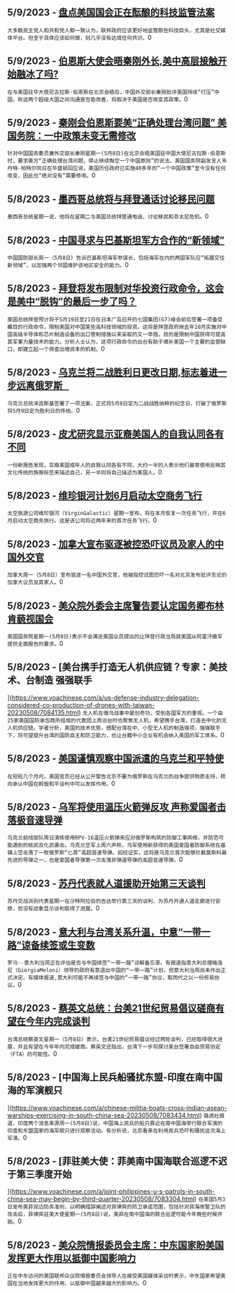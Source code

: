 
  ## 5/9/2023 - [盘点美国国会正在酝酿的科技监管法案](https://www.voachinese.com/a/congress-eyes-new-rules-for-tech-what-s-under-consideration-20230508/7084639.html)
 ```大多数民主党人和共和党人都一致认为，联邦政府应该更好地监管那些科技巨头，尤其是社交媒体平台。但至于具体应该如何做，则几乎没有达成任何共识。```0
  ## 5/9/2023 - [伯恩斯大使会晤秦刚外长,美中高层接触开始融冰了吗?](https://www.voachinese.com/a/after-high-level-meeting-china-urges-us-to-correct-itself-20230508/7084630.html)
 ```在与美国驻华大使尼古拉斯·伯恩斯在北京会晤后，中国外交部长秦刚批评美国持续“打压”中国，称这两个超级大国之间沟通是否能改善，将取决于美国是否改变其政策。```0
  ## 5/9/2023 - [秦刚会伯恩斯要美“正确处理台湾问题” 美国务院：一中政策未变无需修改](https://www.voachinese.com/a/us-said-no-need-to-correct-one-china-policy-in-response-to-beijings-demand-to-correctly-handle-taiwan-issue-20230508/7084262.html)
 ```针对中国国务委员兼外交部长秦刚星期一(5月8日)在北京会晤美国驻中国大使尼古拉斯·伯恩斯时，要求美方“正确处理台湾问题，停止继续掏空一个中国原则”的说法，美国国务院副发言人韦丹特·帕特尔同日在华盛顿回应说，美国历任政府已实施40多年的“一个中国政策”至今没有任何改变，因此也“绝对没有”需要修改。```0
  ## 5/8/2023 - [墨西哥总统将与拜登通话讨论移民问题](https://www.voachinese.com/a/mexico-president-talk-vs-biden-20230508/7084243.html)
 ```墨西哥总统星期一说，他将在星期二与美国总统拜登通电话，讨论移民和芬太尼危机。```0
  ## 5/8/2023 - [中国寻求与巴基斯坦军方合作的“新领域”](https://www.voachinese.com/a/china-seeks-new-fields-of-cooperation-with-pakistan-military-20230508/7084230.html)
 ```中国国防部长周一（5月8日）告诉巴基斯坦海军参谋长，包括海军在内的两国军队应“拓展交往新领域”，以加强两个邻国维护该地区安全的能力。```0
  ## 5/8/2023 - [拜登将发布限制对华投资行政命令，这会是美中“脱钩”的最后一步了吗？](https://www.voachinese.com/a/biden-china-executive-order-attempts-to-close-a-loophole-20230508/7084187.html)
 ```美国总统拜登预计将于5月19日至21日在日本广岛召开的七国集团(G7)峰会前后签署一项备受瞩目的行政命令，限制美国对中国某些高科技领域的投资。这将是拜登政府继去年10月实施对中国高级半导体和芯片制造设备的出口管制措施以来采取的又一举措，目的是限制中国获得可提高其军事力量技术的能力。分析人士认为，这项行政命令的出台有助于填补美国一个主要的监管缺口，即建立起一个筛查出境资本的机制。```0
  ## 5/8/2023 - [乌克兰将二战胜利日更改日期,标志着进一步远离俄罗斯    ](https://www.voachinese.com/a/ukraine-s-new-date-of-v-day-anniversary-marks-a-shift-away-from-russia-20230508/7084196.html)
 ```乌克兰总统泽连斯基签署了一项法案，正式将5月8日定为二战战胜纳粹的纪念日，打破了俄罗斯将5月9日定为胜利日的传统。```0
  ## 5/8/2023 - [皮尤研究显示亚裔美国人的自我认同各有不同](https://www.voachinese.com/a/pew-study-finds-asian-americans-identify-themselves-in-diverse-ways-20230508/7084081.html)
 ```一份新报告发现，亚裔美国成年人的自我认同各有不同，大约一半的人表示他们最常使用反映其文化传统的族裔标签来描述自己，另一半则将自己描述为美国人。```0
  ## 5/8/2023 - [维珍银河计划6月启动太空商务飞行](https://www.voachinese.com/a/virgin-galactic-launches-space-commercial-fights-20230508/7084147.html)
 ```太空旅游公司维珍银河（VirginGalactic）星期一宣布，将在本月恢复一次任务飞行，并在6月启动太空商务旅行。这是该公司将近两年来的首次任务飞行。```0
  ## 5/8/2023 - [加拿大宣布驱逐被控恐吓议员及家人的中国外交官](https://www.voachinese.com/a/canada-expels-chinese-diplomat-over-alleged-intimidation-plan-20230508/7084110.html)
 ```加拿大周一（5月8日）宣布驱逐一名中国外交官，他被指控试图恐吓一名对北京发布批评言论的加拿大议员及其家人。```0
  ## 5/8/2023 - [美众院外委会主席警告要认定国务卿布林肯藐视国会](https://www.voachinese.com/a/house-foreign-affairs-chairman-threatens-to-hold-blinken-in-contempt-/7084058.html)
 ```美国国务院星期一(5月8日)表示不会满足美国议员提出的让拜登行政当局就美国从阿富汗撤军提供全面报告的要求。```0
  ## 5/8/2023 - [美台携手打造无人机供应链？专家：美技术、台制造 强强联手

](https://www.voachinese.com/a/us-defense-industry-delegation-considered-co-production-of-drones-with-taiwan-20230508/7084135.html)
 ```无人机在俄乌战事中屡创奇功，受到各国军方的重视。一个由25家美国国防承包商所组成的代表团上周访台时也聚焦无人机，希望携手台湾，打造去中化的无人机供应链。学者分析，美国的技术优势，搭配台湾在中、小型无人机的制造强项，强强联手下，将可望提升台湾的国防自主和防卫能力，也让台籍中小企业有机会纳入美国的军工体系。```0
  ## 5/8/2023 - [美国谨慎观察中国派遣的乌克兰和平特使](https://www.voachinese.com/a/us-watches-with-caution-as-china-sends-peace-envoy-to-ukraine-20230508/7084031.html)
 ```在短短几个月内，美国官员已经从公开警告北京不要为俄罗斯在乌克兰的战争提供物质支持，转向承认中国在斡旋和平谈判中可以发挥作用。```0
  ## 5/8/2023 - [乌军将使用温压火箭弹反攻   声称爱国者击落极音速导弹](https://www.voachinese.com/a/ukrainian-army-conducted-combat-and-radiation-drills-near-eastern-front-line-20230509/7084002.html)
 ```乌克兰前线部队周日演练使用RPV-16温压火箭弹来应对俄罗斯构筑的防御工事网络，并防范可能遇到的核武及化武袭击。乌克兰空军上周六声称，乌军使用新获得的美国爱国者防御系统在基辅上空击落了一枚俄罗斯“匕首”高超音速导弹。如经证实，这将是乌克兰首次能够拦截莫斯科最先进的导弹之一，也是爱国者导弹第一次击落非弹道导弹的高超音速导弹。```0
  ## 5/8/2023 - [苏丹代表就人道援助开始第三天谈判](https://www.voachinese.com/a/sudan-peace-talk-into-third-day-20230508/7084000.html)
 ```苏丹交战派别代表星期一在沙特阿拉伯的吉达举行第三天的谈判，为苏丹开通人道走廊进行安排，但没有迹象显示谈判取得了进展。```0
  ## 5/8/2023 - [意大利与台湾关系升温，中意“一带一路”谅备续签或生变数](https://www.voachinese.com/a/italy-taiwan-china-20230508/7083840.html)
 ```罗马--意大利当局正在评估是否与中国续签“一带一路”谅解备忘录。有报道指意大利总理梅洛尼（GiorgiaMeloni）领导的政府有意退出中国的“一带一路”计划，但意大利当局尚未作出正式决定。有媒体报道,意大利可能不再续签与中国的“一带一路”协议，取而代之以一份贸易协议。```0
  ## 5/8/2023 - [蔡英文总统：台美21世纪贸易倡议磋商有望在今年内完成谈判](https://www.voachinese.com/a/taiwan-us-21st-century-trade-initiative-negotiations-expected-to-be-completed-this-year-20230508/7083443.html)
 ```台湾总统蔡英文星期一（5月8日）表示，台美21世纪贸易倡议经过两轮谈判，已经取得很大进展，并且有望在今年年内完成磋商。蔡英文还指出，台湾下一步将探讨美台签署自由贸易协定（FTA）的可能性。```0
  ## 5/8/2023 - [中国海上民兵船骚扰东盟-印度在南中国海的军演舰只

](https://www.voachinese.com/a/chinese-militia-boats-cross-indian-asean-warships-exercising-in-south-china-sea-20230508/7083434.html)
 ```路透社报道，印度两个消息来源周一(5月8日)说，中国海上民兵的船只靠近在南中国海举行联合军演的印度和东盟国家的海军舰只进行观察活动。有分析说，北京看来在利用民兵恐吓和骚扰这次海上军演。```0
  ## 5/8/2023 - [菲驻美大使：菲美南中国海联合巡逻不迟于第三季度开始

](https://www.voachinese.com/a/joint-philippines-u-s-patrols-in-south-china-sea-may-begin-by-third-quarter-20230508/7083304.html)
 ```在美国5月3日发布美菲双边防务准则，以明确措辞阐述对菲律宾的防卫承诺范围，包括针对菲海岸警卫队的攻击后，菲律宾驻美大使星期一(5月8日)说，美菲在南中国海的联合巡逻可能今年晚些时候开始。```0
  ## 5/8/2023 - [美众院情报委员会主席：中东国家盼美国发挥更大作用以抵御中国影响力 ](https://www.voachinese.com/a/house-intel-leaders-on-middle-east-trip-say-countries-seek-stronger-us-role-to-counter-china-20230508/7083276.html)
 ```正在中东访问的美国联邦众议院情报委员会领导人在接受美国媒体采访时表示，中东国家希望美国在当地发挥更大的作用，以抵御中国越来越大的影响力。```0